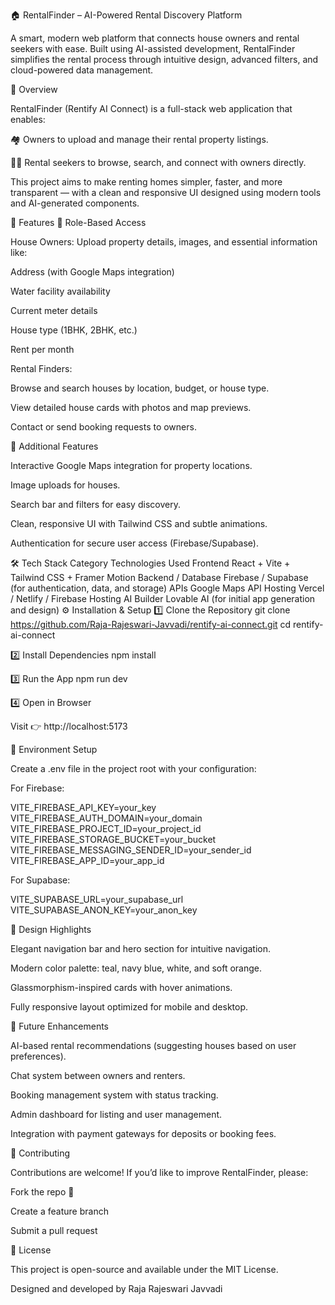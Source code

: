 🏠 RentalFinder – AI-Powered Rental Discovery Platform

A smart, modern web platform that connects house owners and rental seekers with ease. Built using AI-assisted development, RentalFinder simplifies the rental process through intuitive design, advanced filters, and cloud-powered data management.

🌟 Overview

RentalFinder (Rentify AI Connect) is a full-stack web application that enables:

🏘️ Owners to upload and manage their rental property listings.

👩‍💼 Rental seekers to browse, search, and connect with owners directly.

This project aims to make renting homes simpler, faster, and more transparent — with a clean and responsive UI designed using modern tools and AI-generated components.

🚀 Features
👤 Role-Based Access

House Owners:
Upload property details, images, and essential information like:

Address (with Google Maps integration)

Water facility availability

Current meter details

House type (1BHK, 2BHK, etc.)

Rent per month

Rental Finders:

Browse and search houses by location, budget, or house type.

View detailed house cards with photos and map previews.

Contact or send booking requests to owners.

🧩 Additional Features

Interactive Google Maps integration for property locations.

Image uploads for houses.

Search bar and filters for easy discovery.

Clean, responsive UI with Tailwind CSS and subtle animations.

Authentication for secure user access (Firebase/Supabase).

🛠️ Tech Stack
Category	Technologies Used
Frontend	React + Vite + Tailwind CSS + Framer Motion
Backend / Database	Firebase / Supabase (for authentication, data, and storage)
APIs	Google Maps API
Hosting	Vercel / Netlify / Firebase Hosting
AI Builder	Lovable AI (for initial app generation and design)
⚙️ Installation & Setup
1️⃣ Clone the Repository
git clone https://github.com/Raja-Rajeswari-Javvadi/rentify-ai-connect.git
cd rentify-ai-connect

2️⃣ Install Dependencies
npm install

3️⃣ Run the App
npm run dev

4️⃣ Open in Browser

Visit 👉 http://localhost:5173

🔐 Environment Setup

Create a .env file in the project root with your configuration:

For Firebase:

VITE_FIREBASE_API_KEY=your_key
VITE_FIREBASE_AUTH_DOMAIN=your_domain
VITE_FIREBASE_PROJECT_ID=your_project_id
VITE_FIREBASE_STORAGE_BUCKET=your_bucket
VITE_FIREBASE_MESSAGING_SENDER_ID=your_sender_id
VITE_FIREBASE_APP_ID=your_app_id


For Supabase:

VITE_SUPABASE_URL=your_supabase_url
VITE_SUPABASE_ANON_KEY=your_anon_key

🎨 Design Highlights

Elegant navigation bar and hero section for intuitive navigation.

Modern color palette: teal, navy blue, white, and soft orange.

Glassmorphism-inspired cards with hover animations.

Fully responsive layout optimized for mobile and desktop.

🧠 Future Enhancements

AI-based rental recommendations (suggesting houses based on user preferences).

Chat system between owners and renters.

Booking management system with status tracking.

Admin dashboard for listing and user management.

Integration with payment gateways for deposits or booking fees.

🤝 Contributing

Contributions are welcome!
If you’d like to improve RentalFinder, please:

Fork the repo 🍴

Create a feature branch

Submit a pull request

📜 License

This project is open-source and available under the MIT License.

Designed and developed by Raja Rajeswari Javvadi
